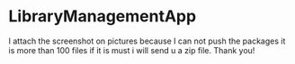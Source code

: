 # LibraryManagementApp
I attach the screenshot on pictures because I can not push the packages it is more than 100 files if it is must i will  send u a zip file.
Thank you!
